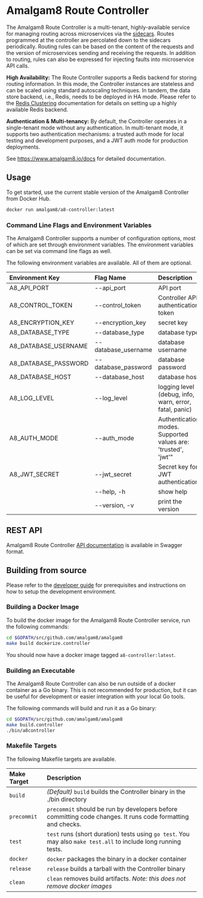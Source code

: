 # Amalgam8 Route Controller

The Amalgam8 Route Controller is a multi-tenant, highly-available service
for managing routing across microservices via the
[sidecars](../sidecar/). Routes programmed at the controller are percolated
down to the sidecars periodically. Routing rules can be based on the
content of the requests and the version of microservices sending and
receiving the requests. In addition to routing, rules can also be expressed
for injecting faults into microservice API calls.

**High Availability:** The Route Controller supports a Redis backend for
storing routing information. In this mode, the Controller instances are
stateless and can be scaled using standard autoscaling techniques. In
tandem, the data store backend, i.e., Redis, needs to be deployed in HA
mode. Please refer to the
[Redis Clustering](http://redis.io/topics/cluster-tutorial) documentation
for details on setting up a highly available Redis backend.

**Authentication & Multi-tenancy:** By default, the Controller operates in
a single-tenant mode without any authentication. In multi-tenant mode, it
supports two authentication mechanisms: a trusted auth mode for local
testing and development purposes, and a JWT auth mode for production
deployments.

See https://www.amalgam8.io/docs for detailed documentation.

## Usage

To get started, use the current stable version of the Amalgam8 Controller
from Docker Hub.

```bash
docker run amalgam8/a8-controller:latest
```

### Command Line Flags and Environment Variables

The Amalgam8 Controller supports a number of configuration options, most of
which are set through environment variables. The environment variables can
be set via command line flags as well.

The following environment variables are available. All of them are optional.

| Environment Key | Flag Name                   | Description | Default Value |
|:----------------|:----------------------------|:------------|:--------------|
| A8_API_PORT | --api_port | API port | 8080 |
| A8_CONTROL_TOKEN | --control_token | Controller API authentication token | ABCDEFGHIJKLMNOP |
| A8_ENCRYPTION_KEY | --encryption_key | secret key | abcdefghijklmnop |
| A8_DATABASE_TYPE |  --database_type |	database type | memory |
| A8_DATABASE_USERNAME | --database_username | database username | |
| A8_DATABASE_PASSWORD | --database_password | database password | |
| A8_DATABASE_HOST | --database_host | database host | |
| A8_LOG_LEVEL | --log_level | logging level (debug, info, warn, error, fatal, panic) | info |
| A8_AUTH_MODE | --auth_mode | Authentication modes. Supported values are: 'trusted', 'jwt'" | |
| A8_JWT_SECRET | --jwt_secret | Secret key for JWT authentication | |
| | --help, -h | show help | |
| | --version, -v | print the version | |


## REST API

Amalgam8 Route Controller
[API documentation](../api/swagger-spec/controller.json) is available in
Swagger format.

## Building from source

Please refer to the [developer guide](../devel/) for prerequisites and
instructions on how to setup the development environment.

### Building a Docker Image

To build the docker image for the Amalgam8 Route Controller service, run the
following commands:

```bash
cd $GOPATH/src/github.com/amalgam8/amalgam8
make build dockerize.controller
```

You should now have a docker image tagged `a8-controller:latest`.

### Building an Executable

The Amalgam8 Route Controller can also be run outside of a docker container
as a Go binary.  This is not recommended for production, but it can be
useful for development or easier integration with your local Go tools.

The following commands will build and run it as a Go binary:

```bash
cd $GOPATH/src/github.com/amalgam8/amalgam8
make build.controller
./bin/a8controller
```

### Makefile Targets

The following Makefile targets are available.

| Make Target      | Description |
|:-----------------|:------------|
| `build`          | *(Default)* `build` builds the Controller binary in the ./bin directory |
| `precommit`      | `precommit` should be run by developers before committing code changes. It runs code formatting and checks. |
| `test`           | `test` runs (short duration) tests using `go test`. You may also `make test.all` to include long running tests. |
| `docker`         | `docker` packages the binary in a docker container |
| `release`        | `release` builds a tarball with the Controller binary |
| `clean`          | `clean` removes build artifacts. *Note: this does not remove docker images* |
